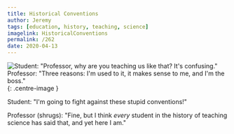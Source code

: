 ```yaml
---
title: Historical Conventions
author: Jeremy
tags: [education, history, teaching, science]
imagelink: HistoricalConventions
permalink: /262
date: 2020-04-13
---
```


![Student: "Professor, why are you teaching us like that? It's confusing." Professor: "Three reasons: I'm used to it, it makes sense to me, and I'm the boss."](https://res.cloudinary.com/dh3hm8pb7/image/upload/c_scale,q_auto:best,w_615/v1535842782/Handwaving/Published/HistoricalConventions.png){: .centre-image }

Student: "I'm going to fight against these stupid conventions!"

Professor (shrugs): "Fine, but I think *every* student in the history of teaching science has said that, and yet here I am."
